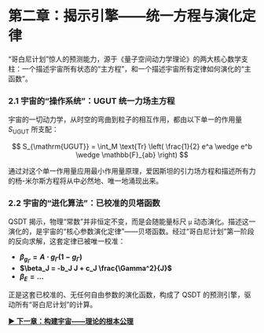 # 第二章：揭示引擎——统一方程与演化定律

“哥白尼计划”惊人的预测能力，源于《量子空间动力学理论》的两大核心数学支柱：一个描述宇宙所有状态的“主方程”，和一个描述宇宙所有定律如何演化的“主函数”。

### **2.1 宇宙的“操作系统”：UGUT 统一力场主方程**

宇宙的一切动力学，从时空的弯曲到粒子的相互作用，都由以下单一的作用量 $S_{\mathrm{UGUT}}$ 所支配：

$$
S_{\mathrm{UGUT}} = \int_M \text{Tr} \left( \frac{1}{2} e^a \wedge e^b \wedge \mathbb{F}_{ab} \right)
$$

通过对这个单一作用量应用最小作用量原理，爱因斯坦的引力场方程和描述所有力的杨-米尔斯方程将从中必然地、唯一地涌现出来。

### **2.2 宇宙的“进化算法”：已校准的贝塔函数**

QSDT 揭示，物理“常数”并非恒定不变，而是会随能量标尺 `µ` 动态演化。描述这一演化的，是宇宙的“核心参数演化定律”——贝塔函数。经过“哥白尼计划”第一阶段的反向求解，这套定律已被唯一校准：

* **$\beta_{g_\Gamma} = A \cdot g_\Gamma (1 - g_\Gamma)$**
* **$\beta_J = -b_J J + c_J \frac{\Gamma^2}{J}$**
* **$\beta_E = \dots$**

正是这套已校准的、无任何自由参数的演化函数，构成了 QSDT 的预测引擎，驱动所有“哥白尼计划”的计算。

**[▶ 下一章：构建宇宙——理论的根本公理](docs/3_Axiomatic_Foundation.md)**